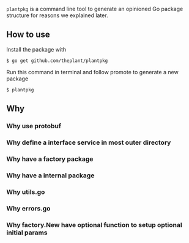 `plantpkg` is a command line tool to generate an opinioned Go package structure for reasons we explained later.

## How to use

Install the package with

```
$ go get github.com/theplant/plantpkg
```

Run this command in terminal and follow promote to generate a new package

```
$ plantpkg
```

## Why

### Why use protobuf

### Why define a interface service in most outer directory

### Why have a factory package

### Why have a internal package

### Why utils.go

### Why errors.go

### Why factory.New have optional function to setup optional initial params

